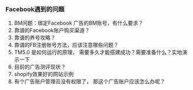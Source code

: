 ### Facebook遇到的问题

1. BM问题：绑定Facebook 广告的BM账号，有什么要求？
2. 靠谱的Facebook账户购买渠道？
3. 靠谱的养号攻略？
4. 靠谱的FB注册账号方法，应该注意哪些问题？
5. TM5.0 是如何运行的原理， 需要多久才能搭建成功？需要准备什么？实地演示一下
6. 目前的广告测评现状？
7. shopify效果好的网站示例
8. 有个广告账户管理员没有权限了， 那这个广告账户应该怎么办呢？


